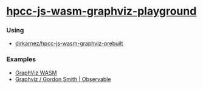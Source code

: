 [hpcc-js-wasm-graphviz-playground](https://dirkarnez.github.io/hpcc-js-wasm-graphviz-playground/)
=================================================================================================
### Using
- [dirkarnez/hpcc-js-wasm-graphviz-prebuilt](https://github.com/dirkarnez/hpcc-js-wasm-graphviz-prebuilt)

### Examples
- [GraphViz WASM](https://raw.githack.com/hpcc-systems/hpcc-js-wasm/trunk/index.html)
- [Graphviz / Gordon Smith | Observable](https://observablehq.com/@gordonsmith/graphviz)
